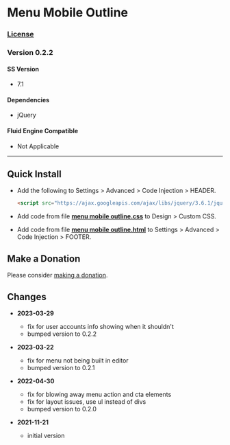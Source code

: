 # Menu Mobile Outline

### [License][1]

### Version 0.2.2

#### SS Version

  * 7.1

#### Dependencies

  * jQuery

#### Fluid Engine Compatible

  * Not Applicable

---

## Quick Install

* Add the following to Settings > Advanced > Code Injection > HEADER.
  
  ```html
  <script src="https://ajax.googleapis.com/ajax/libs/jquery/3.6.1/jquery.min.js"></script>
  ```
  
* Add code from file **[menu mobile outline.css][2]** to Design > Custom CSS.
  
* Add code from file **[menu mobile outline.html][3]** to Settings > Advanced >
  Code Injection > FOOTER.

## Make a Donation

Please consider [making a donation][4].

## Changes

* **2023-03-29**

  * fix for user accounts info showing when it shouldn't
  * bumped version to 0.2.2
  
* **2023-03-22**

  * fix for menu not being built in editor
  * bumped version to 0.2.1
  
* **2022-04-30**

  * fix for blowing away menu action and cta elements
  * fix for layout issues, use ul instead of divs
  * bumped version to 0.2.0
  
* **2021-11-21**

  * initial version

[1]: https://github.com/tomsWebConsulting/twcsl/blob/main/LICENSE.txt#L1
[2]: menu%20mobile%20outline.css#L1
[3]: menu%20mobile%20outline.html#L1
[4]: https://github.com/tomsWebConsulting/twcsl#make-a-donation
